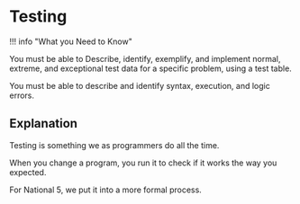 # Testing

!!! info "What you Need to Know"

You must be able to Describe, identify, exemplify, and implement normal, extreme, and exceptional test data for a specific problem, using a test table.

You must be able to describe and identify syntax, execution, and logic errors.

## Explanation

Testing is something we as programmers do all the time. 

When you change a program, you run it to check if it works the way you expected. 

For National 5, we put it into a more formal process.

